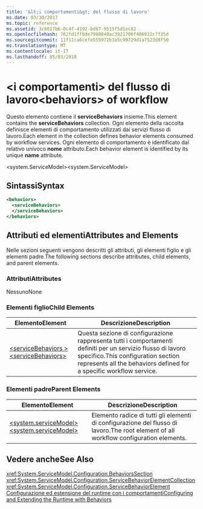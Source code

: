 ```yaml
---
title: '&lt;i comportamenti&gt; del flusso di lavoro'
ms.date: 03/30/2017
ms.topic: reference
ms.assetid: 3c6017b6-0c4f-4192-bd67-9515f5d1ec82
ms.openlocfilehash: 762fd1ff0de7980848ac3921706f406932c7f35d
ms.sourcegitcommit: 11f11ca6cefe555972b3a5c99729d1a7523d8f50
ms.translationtype: MT
ms.contentlocale: it-IT
ms.lasthandoff: 05/03/2018
---
```

# <a name="ltbehaviorsgt-of-workflow"></a><span data-ttu-id="2c4c6-102">&lt;i comportamenti&gt; del flusso di lavoro</span><span class="sxs-lookup"><span data-stu-id="2c4c6-102">&lt;behaviors&gt; of workflow</span></span>
<span data-ttu-id="2c4c6-103">Questo elemento contiene il **serviceBehaviors** insieme.</span><span class="sxs-lookup"><span data-stu-id="2c4c6-103">This element contains the **serviceBehaviors** collection.</span></span>  <span data-ttu-id="2c4c6-104">Ogni elemento della raccolta definisce elementi di comportamento utilizzati dai servizi flusso di lavoro.</span><span class="sxs-lookup"><span data-stu-id="2c4c6-104">Each element in the collection defines behavior elements consumed by workflow services.</span></span> <span data-ttu-id="2c4c6-105">Ogni elemento di comportamento è identificato dal relativo univoco **nome** attributo.</span><span class="sxs-lookup"><span data-stu-id="2c4c6-105">Each behavior element is identified by its unique **name** attribute.</span></span>  
  
 <span data-ttu-id="2c4c6-106">\<system.ServiceModel></span><span class="sxs-lookup"><span data-stu-id="2c4c6-106">\<system.ServiceModel></span></span>  
  
## <a name="syntax"></a><span data-ttu-id="2c4c6-107">Sintassi</span><span class="sxs-lookup"><span data-stu-id="2c4c6-107">Syntax</span></span>  
  
```xml  
<behaviors>  
  <serviceBehaviors>  
  </serviceBehaviors>  
</behaviors>  
```  
  
## <a name="attributes-and-elements"></a><span data-ttu-id="2c4c6-108">Attributi ed elementi</span><span class="sxs-lookup"><span data-stu-id="2c4c6-108">Attributes and Elements</span></span>  
 <span data-ttu-id="2c4c6-109">Nelle sezioni seguenti vengono descritti gli attributi, gli elementi figlio e gli elementi padre.</span><span class="sxs-lookup"><span data-stu-id="2c4c6-109">The following sections describe attributes, child elements, and parent elements.</span></span>  
  
### <a name="attributes"></a><span data-ttu-id="2c4c6-110">Attributi</span><span class="sxs-lookup"><span data-stu-id="2c4c6-110">Attributes</span></span>  
 <span data-ttu-id="2c4c6-111">Nessuno</span><span class="sxs-lookup"><span data-stu-id="2c4c6-111">None</span></span>  
  
### <a name="child-elements"></a><span data-ttu-id="2c4c6-112">Elementi figlio</span><span class="sxs-lookup"><span data-stu-id="2c4c6-112">Child Elements</span></span>  
  
|<span data-ttu-id="2c4c6-113">Elemento</span><span class="sxs-lookup"><span data-stu-id="2c4c6-113">Element</span></span>|<span data-ttu-id="2c4c6-114">Descrizione</span><span class="sxs-lookup"><span data-stu-id="2c4c6-114">Description</span></span>|  
|-------------|-----------------|  
|[<span data-ttu-id="2c4c6-115">\<serviceBehaviors ></span><span class="sxs-lookup"><span data-stu-id="2c4c6-115">\<serviceBehaviors></span></span>](../../../../../docs/framework/configure-apps/file-schema/windows-workflow-foundation/servicebehaviors-of-workflow.md)|<span data-ttu-id="2c4c6-116">Questa sezione di configurazione rappresenta tutti i comportamenti definiti per un servizio flusso di lavoro specifico.</span><span class="sxs-lookup"><span data-stu-id="2c4c6-116">This configuration section represents all the behaviors defined for a specific workflow service.</span></span>|  
  
### <a name="parent-elements"></a><span data-ttu-id="2c4c6-117">Elementi padre</span><span class="sxs-lookup"><span data-stu-id="2c4c6-117">Parent Elements</span></span>  
  
|<span data-ttu-id="2c4c6-118">Elemento</span><span class="sxs-lookup"><span data-stu-id="2c4c6-118">Element</span></span>|<span data-ttu-id="2c4c6-119">Descrizione</span><span class="sxs-lookup"><span data-stu-id="2c4c6-119">Description</span></span>|  
|-------------|-----------------|  
|[<span data-ttu-id="2c4c6-120">\<system.serviceModel></span><span class="sxs-lookup"><span data-stu-id="2c4c6-120">\<system.serviceModel></span></span>](../../../../../docs/framework/configure-apps/file-schema/wcf/system-servicemodel.md)|<span data-ttu-id="2c4c6-121">Elemento radice di tutti gli elementi di configurazione del flusso di lavoro.</span><span class="sxs-lookup"><span data-stu-id="2c4c6-121">The root element of all workflow configuration elements.</span></span>|  
  
## <a name="see-also"></a><span data-ttu-id="2c4c6-122">Vedere anche</span><span class="sxs-lookup"><span data-stu-id="2c4c6-122">See Also</span></span>  
 <xref:System.ServiceModel.Configuration.BehaviorsSection>  
 <xref:System.ServiceModel.Configuration.ServiceBehaviorElementCollection>  
 <xref:System.ServiceModel.Configuration.ServiceBehaviorElement>  
 [<span data-ttu-id="2c4c6-123">Configurazione ed estensione del runtime con i comportamenti</span><span class="sxs-lookup"><span data-stu-id="2c4c6-123">Configuring and Extending the Runtime with Behaviors</span></span>](../../../../../docs/framework/wcf/extending/configuring-and-extending-the-runtime-with-behaviors.md)
